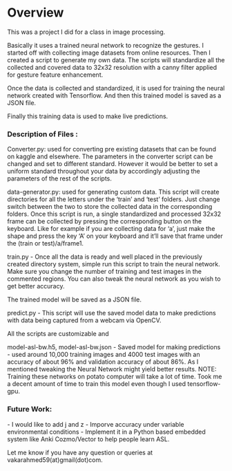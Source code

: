 <h1>Overview</h1>
This was a project I did for a class in image processing. 

Basically it uses a trained neural network to recognize the gestures. I started off with collecting image datasets from online resources. Then I created a script to generate my own data. The scripts will standardize all the collected and covered data to 32x32 resolution with a canny filter applied for gesture feature enhancement.

Once the data is collected and standardized, it is used for training the neural network created with Tensorflow. And then this trained model is saved as a JSON file.

Finally this training data is used to make live predictions.

<h3>Description of Files :</h3>

Converter.py:  used for converting pre existing datasets that can be found on kaggle and elsewhere. The parameters in the converter script can be changed and set to different standard. However it would be better to set a uniform standard throughout your data by accordingly adjusting the parameters of the rest of the scripts.

data-generator.py: used for generating custom data. This script will create directories for all the letters under the ‘train’ and ‘test’ folders. Just change switch between the two to store the collected data in the corresponding folders.
Once this script is run, a single standardized and processed 32x32 frame can be collected by pressing the corresponding button on the keyboard. Like for example if you are collecting data for ‘a’, just make the shape and press the key ‘A’ on your keyboard and it’ll save that frame under the (train or test)/a/frame1.

train.py -  Once all the data is ready and well placed in the previously created directory system, simple run this script to train the neural network. Make sure you change the number of training and test images in the commented regions. You can also tweak the neural network as you wish to get better accuracy.

The trained model will be saved as a JSON file.

predict.py -  This script will use the saved model data to make predictions with data being captured from a webcam via OpenCV. 

All the scripts are customizable and 

model-asl-bw.h5, model-asl-bw.json - Saved model for making predictions - used around 10,000 training images and 4000 test images with an accuracy of about 96% and validation accuracy of about 86%.
As I mentioned tweaking the Neural Network might yield better results.
NOTE:  Training these networks on potato computer will take a lot of time. Took me a decent amount of time to train this model even though I used tensorflow-gpu.

<h3>Future Work:</h3>
- I would like to add j and z
- Imporve accuracy under variable environmental conditions
- Implement it in a Python based embedded system like Anki Cozmo/Vector to help people learn ASL.

Let me know if you have any question or queries at vakarahmed59(at)gmail(dot)com.
